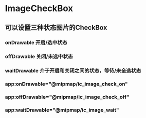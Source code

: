# ImageCheckBox


## 可以设置三种状态图片的CheckBox
### onDrawable 开启/选中状态
### offDrawable 关闭/未选中状态
### waitDrawable 介于开启和关闭之间的状态，等待/未全选状态

###         app:onDrawable="@mipmap/ic_image_check_on"
###         app:offDrawable="@mipmap/ic_image_check_off"
###         app:waitDrawable="@mipmap/ic_image_wait"